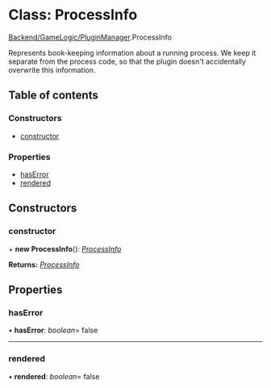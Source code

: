 # Class: ProcessInfo

[Backend/GameLogic/PluginManager](../modules/backend_gamelogic_pluginmanager.md).ProcessInfo

Represents book-keeping information about a running process. We keep it
separate from the process code, so that the plugin doesn't accidentally
overwrite this information.

## Table of contents

### Constructors

- [constructor](backend_gamelogic_pluginmanager.processinfo.md#constructor)

### Properties

- [hasError](backend_gamelogic_pluginmanager.processinfo.md#haserror)
- [rendered](backend_gamelogic_pluginmanager.processinfo.md#rendered)

## Constructors

### constructor

\+ **new ProcessInfo**(): [_ProcessInfo_](backend_gamelogic_pluginmanager.processinfo.md)

**Returns:** [_ProcessInfo_](backend_gamelogic_pluginmanager.processinfo.md)

## Properties

### hasError

• **hasError**: _boolean_= false

---

### rendered

• **rendered**: _boolean_= false
